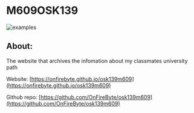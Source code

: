 # M609OSK139

![examples](public/img/osk139.png)

## About:

The website that archives the infomation about my classmates university path

Website: [https://onfirebyte.github.io/osk139m609](https://onfirebyte.github.io/osk139m609)

Github repo: [https://github.com/OnFireByte/osk139m609](https://github.com/OnFireByte/osk139m609)
